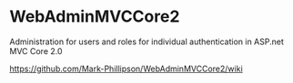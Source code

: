 # WebAdminMVCCore2
Administration for users and roles for individual authentication in ASP.net MVC Core 2.0


https://github.com/Mark-Phillipson/WebAdminMVCCore2/wiki
  
